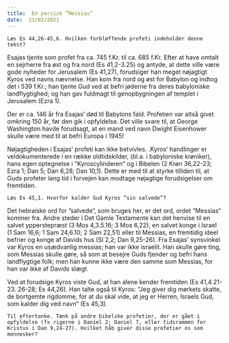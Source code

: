 ```yaml
---
title:  En persisk ”Messias“
date:  23/02/2021
---
```


`Læs Es 44,26-45,6. Hvilken forbløffende profeti indeholder denne tekst?`

Esajas tjente som profet fra ca. 745 f.Kr. til ca. 685 f.Kr. Efter at have omtalt en sejrherre fra øst og fra nord (Es 41,2-3.25) og antyde, at dette ville være gode nyheder for Jerusalem (Es 41,27), forudsiger han meget nøjagtigt Kyros ved navns nævnelse. Han kom fra nord og øst for Babylon og indtog det i 539 f.Kr.; han tjente Gud ved at befri jøderne fra deres babyloniske landflygtighed; og han gav fuldmagt til genopbygningen af templet i Jerusalem (Ezra 1).

Der er ca. 146 år fra Esajas’ død til Babylons fald. Profetien var altså givet omkring 150 år, før den gik i opfyldelse. Det ville svare til, at George Washington havde forudsagt, at en mand ved navn Dwight Eisenhower skulle være med til at befri Europa i 1945!

Nøjagtigheden i Esajas’ profeti kan ikke betvivles. .Kyros’ handlinger er veldokumenterede i en række oldtidskilder, (bl.a. i babyloniske krøniker), hans egen optegnelse i ”Kyroscylinderen“ og i Bibelen (2 Krøn 36,22-23; Ezra 1; Dan 5; Dan 6,28; Dan 10,1). Dette er med til at styrke tilliden til, at Guds profeter lang tid i forvejen kan modtage nøjagtige forudsigelser om fremtiden.

`Læs Es 45,1. Hvorfor kalder Gud Kyros ”sin salvede“?`

Det hebraiske ord for ”salvede“, som bruges her, er det ord, ordet ”Messias“ kommer fra. Andre steder i Det Gamle Testamente kan det henvise til en salvet ypperstepræst (3 Mos 4,3.5.16; 3 Mos 6,22), en salvet konge i Israel (1 Sam 16,6; 1 Sam 24,6.10; 2 Sam 22,51) eller til Messias, en fremtidig ideel befrier og konge af Davids hus (Sl 2,2; Dan 9,25-26). Fra Esajas’ synsvinkel var Kyros en usædvanlig messias; han var ikke israelit. Han skulle gøre ting, som Messias skulle gøre, så som at besejre Guds fjender og befri hans landflygtige folk; men han kunne ikke være den samme som Messias, for han var ikke af Davids slægt.

Ved at forudsige Kyros viste Gud, at han alene kender fremtiden (Es 41,4.21-23. 26-28; Es 44,26). Han talte også til Kyros: ”Jeg giver dig mørkets skatte, de bortgemte rigdomme, for at du skal vide, at jeg er Herren, Israels Gud, som kalder dig ved navn“ (Es 45,3).

`Til eftertanke. Tænk på andre bibelske profetier, der er gået i opfyldelse (fx rigerne i Daniel 2; Daniel 7, eller tidsrammen for Kristus i Dan 9,24-27). Hvilket håb giver disse profetier os som mennesker?`